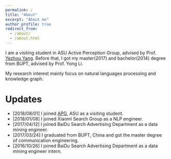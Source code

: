 ```yaml
---
permalink: /
title: "About"
excerpt: "About me"
author_profile: true
redirect_from: 
  - /about/
  - /about.html
---
```


I am a visiting student in ASU Active Perception Group, advised by Prof. [Yezhou Yang](https://yezhouyang.engineering.asu.edu/). Before that, I got my master(2017) and bachelor(2014) degree from BUPT, advised by Prof. Yong Li.

My research interest mainly focus on natural languages processing and knowledge graph.

Updates
======

- [2018/08/01] I joined [APG](https://yezhouyang.engineering.asu.edu/), ASU as a visiting student.
- [2018/01/08] I joined Xiaomi Search Group as a NLP engineer.
- [2017/04/12] I joined BaiDu Search Advertising Department as a data mining engineer.
- [2017/03/24] I graduated from BUPT, China and got the master degree of communication engineering.
- [2016/10/26] I joined BaiDu Search Advertising Department as a data mining engineer intern.